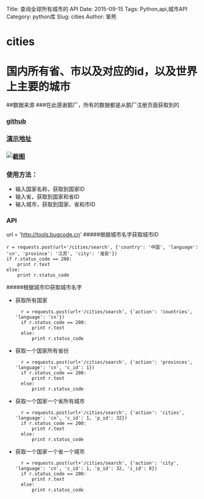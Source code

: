Title: 查询全球所有城市的 API
Date: 2015-09-15
Tags: Python,api,城市API
Category: python库
Slug: cities
Author: 笨熊

# cities
# 国内所有省、市以及对应的id，以及世界上主要的城市

##数据来源
###在此感谢鹅厂，所有的数据都是从鹅厂注册页面获取到的

### [github](https://github.com/xiaochao/tools)
### [演示地址](http://tools.bugcode.cn)
### ![截图](http://7xlrq6.com1.z0.glb.clouddn.com/tools.png?attname=&e=1442249233&token=ylQC8EgbJjYVLBChocIRmkrAfslPi9tuwDU33kSF:4sBjITG6j1w8Z9jtlRvSdBB1KLg)
### 使用方法：
* 输入国家名称，获取到国家ID
* 输入省，获取到国家和省ID
* 输入城市，获取到国家、省和市ID

### API

url = 'http://tools.bugcode.cn'
#####根据城市名字获取城市ID

    r = requests.post(url+'/cities/search', {'country': '中国', 'language': 'cn', 'province': '江苏', 'city': '淮安'})
    if r.status_code == 200:
        print r.text
    else:
        print r.status_code

#####根据城市ID获取城市名字
* 获取所有国家

        r = requests.post(url+'/cities/search', {'action': 'countries', 'language': 'cn'})
        if r.status_code == 200:
            print r.text
        else:
            print r.status_code
* 获取一个国家所有省份

        r = requests.post(url+'/cities/search', {'action': 'provinces', 'language': 'cn', 'c_id': 1})
        if r.status_code == 200:
            print r.text
        else:
            print r.status_code
            
* 获取一个国家一个省所有城市

        r = requests.post(url+'/cities/search', {'action': 'cities', 'language': 'cn', 'c_id': 1, 'p_id': 32})
        if r.status_code == 200:
            print r.text
        else:
            print r.status_code

* 获取一个国家一个省一个城市

        r = requests.post(url+'/cities/search', {'action': 'city', 'language': 'cn', 'c_id': 1, 'p_id': 32, 'i_id': 8})
        if r.status_code == 200:
            print r.text
        else:
            print r.status_code
